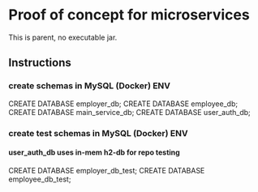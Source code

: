 # Proof of concept for microservices

This is parent, no executable jar.

## Instructions

### create schemas in MySQL (Docker) ENV
CREATE DATABASE employer_db;
CREATE DATABASE employee_db;
CREATE DATABASE main_service_db;
CREATE DATABASE user_auth_db; 

### create test schemas in MySQL (Docker) ENV
#### user_auth_db uses in-mem h2-db for repo testing
CREATE DATABASE employer_db_test;
CREATE DATABASE employee_db_test;